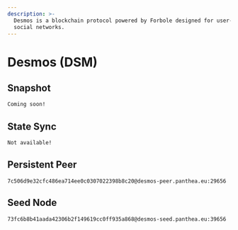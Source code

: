 ```yaml
---
description: >-
  Desmos is a blockchain protocol powered by Forbole designed for user-centric
  social networks.
---
```


# Desmos (DSM)

## Snapshot

```bash
Coming soon!
```

## State Sync

```bash
Not available!
```

## Persistent Peer

```url
7c506d9e32cfc486ea714ee0c0307022398b8c20@desmos-peer.panthea.eu:29656
```

## Seed Node

```url
73fc6b8b41aada42306b2f149619cc0ff935a868@desmos-seed.panthea.eu:39656
```
